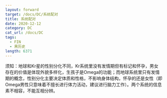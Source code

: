 ```yaml
---
layout: forward
target: /docs/DC/系统配对
title: 系统配对
date: 2020-12-12
category: DC
cat_url: /docs/DC
tags: 
  - FIN
  - 黑历史
length: 6371
---
```


须知：地球和Kr星的性别分化不同，Kr系统里没有发情期但有标记和怀孕，男女存在的价值是体现外貌多样化，生孩子是Omega的功能；而地球系统里只有发情期的概念，性别分化主要决定体质和性格，不影响身体结构，怀孕的还是女性（即Omega男性只意味着不擅长进行体力活动，建议进行脑力工作）。两个系统的信息素不相容，不能互相分辨。
